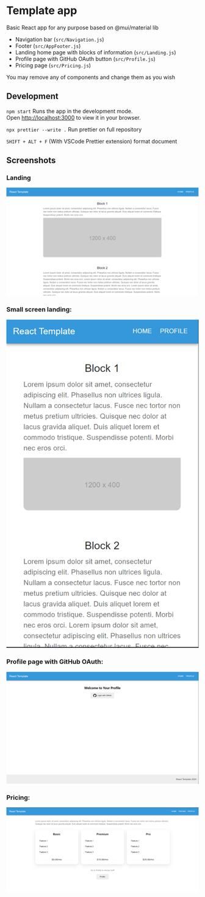 # Template app

Basic React app for any purpose based on @mui/material lib

- Navigation bar (`src/Navigation.js`)
- Footer (`src/AppFooter.js`)
- Landing home page with blocks of information (`src/Landing.js`)
- Profile page with GitHub OAuth button (`src/Profile.js`)
- Pricing page (`src/Pricing.js`)

You may remove any of components and change them as you wish

## Development

`npm start`
Runs the app in the development mode.\
Open [http://localhost:3000](http://localhost:3000) to view it in your browser.

`npx prettier --write .` Run prettier on full repository

`SHIFT + ALT + F` (With VSCode Prettier extension) format document

## Screenshots

### Landing

![screenshot](https://github.com/lxnewayfarer/react-template/blob/main/screenshots/landing.png)

### Small screen landing:

![screenshot](https://github.com/lxnewayfarer/react-template/blob/main/screenshots/small_screen.png)

### Profile page with GitHub OAuth:

![screenshot](https://github.com/lxnewayfarer/react-template/blob/main/screenshots/profile.png)

### Pricing:

![screenshot](https://github.com/lxnewayfarer/react-template/blob/main/screenshots/pricing.png)
